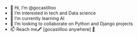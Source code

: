 - 👋 Hi, I’m @gocastilloo
- 👀 I’m interested in tech and Data science
- 🌱 I’m currently learning AI
- 💞️ I’m looking to collaborate on Python and Django projects 
- 📫 Reach me🖍 [gocastilloo anywhere] 📌

<!---
gocastilloo/gocastilloo is a ✨ special ✨ repository because its `README.md` (this file) appears on your GitHub profile.
You can click the Preview link to take a look at your changes.
--->
